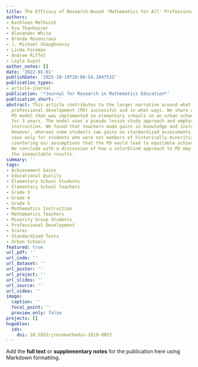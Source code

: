 ```yaml
---
title: The Efficacy of Research-Based 'Mathematics for All' Professional Development
authors:
- Kathleen Melhuish
- Eva Thanheiser
- Alexander White
- Brenda Rosencrans
- J. Michael Shaughnessy
- Linda Foreman
- Andrew Riffel
- Layla Guyot
author_notes: []
date: '2022-01-01'
publishDate: '2025-10-19T20:06:54.104753Z'
publication_types:
- article-journal
publication: '*Journal for Research in Mathematics Education*'
publication_short: ''
abstract: This article contributes to the larger narrative around what makes a mathematics
  professional development (PD) successful and in what ways. We share a research-based
  PD model that was implemented in elementary schools in an urban school district
  for 3 years. The model uses a pseudo lesson study approach and emphasizes standards-based
  instruction. We found that teachers made gains in knowledge and instruction quality.
  However, whereas some students saw gains on standardized assessments, this was the
  case only for students who were not members of historically minoritized groups (Black/Latino),
  countering our assumptions that the PD would lead to equitable achievement results.
  We conclude with a discussion of how a colorblind approach to PD may account for
  the inequitable results.
summary: ''
tags:
- Achievement Gains
- Educational Quality
- Elementary School Students
- Elementary School Teachers
- Grade 3
- Grade 4
- Grade 5
- Mathematics Instruction
- Mathematics Teachers
- Minority Group Students
- Professional Development
- Scores
- Standardized Tests
- Urban Schools
featured: true
url_pdf: ''
url_code: ''
url_dataset: ''
url_poster: ''
url_project: ''
url_slides: ''
url_source: ''
url_video: ''
image:
  caption: ''
  focal_point: ''
  preview_only: false
projects: []
hugoblox:
  ids:
    doi: 10.5951/jresematheduc-2019-0053
---
```


Add the **full text** or **supplementary notes** for the publication here using Markdown formatting.
